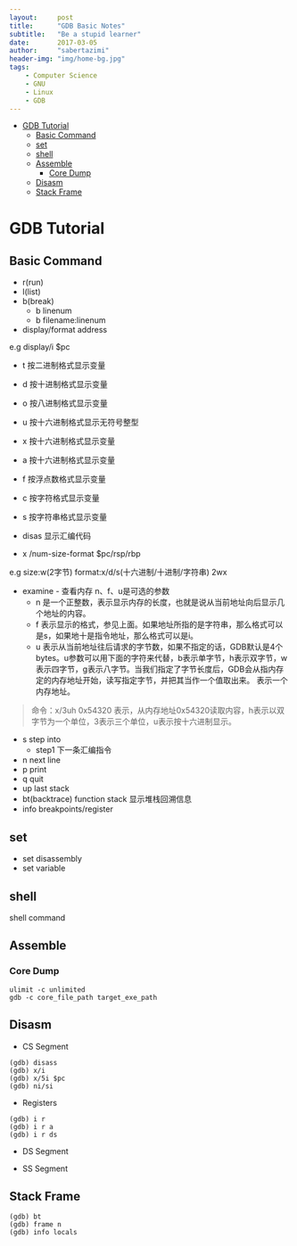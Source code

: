 ```yaml
---
layout:     post
title:      "GDB Basic Notes"
subtitle:   "Be a stupid learner"
date:       2017-03-05
author:     "sabertazimi"
header-img: "img/home-bg.jpg"
tags:
    - Computer Science
    - GNU
    - Linux
    - GDB
---
```


* [GDB Tutorial](#gdb-tutorial)
	* [Basic Command](#basic-command)
	* [set](#set)
	* [shell](#shell)
	* [Assemble](#assemble)
		* [Core Dump](#core-dump)
	* [Disasm](#disasm)
	* [Stack Frame](#stack-frame)

# GDB Tutorial

## Basic Command

- r(run)
- l(list)
- b(break)
   - b linenum
   - b filename:linenum
- display/format address

e.g display/i $pc

-   t 按二进制格式显示变量
-   d 按十进制格式显示变量
-   o 按八进制格式显示变量
-   u 按十六进制格式显示无符号整型
-   x 按十六进制格式显示变量
-   a 按十六进制格式显示变量
-   f 按浮点数格式显示变量
-   c 按字符格式显示变量
-   s 按字符串格式显示变量

- disas 显示汇编代码


- x /num-size-format $pc/rsp/rbp

e.g size:w(2字节) format:x/d/s(十六进制/十进制/字符串)
            2wx

- examine - 查看内存
n、f、u是可选的参数
  - n 是一个正整数，表示显示内存的长度，也就是说从当前地址向后显示几个地址的内容。
  - f 表示显示的格式，参见上面。如果地址所指的是字符串，那么格式可以是s，如果地十是指令地址，那么格式可以是i。
  - u 表示从当前地址往后请求的字节数，如果不指定的话，GDB默认是4个bytes。u参数可以用下面的字符来代替，b表示单字节，h表示双字节，w表示四字节，g表示八字节。当我们指定了字节长度后，GDB会从指内存定的内存地址开始，读写指定字节，并把其当作一个值取出来。
表示一个内存地址。

> 命令：x/3uh 0x54320 表示，从内存地址0x54320读取内容，h表示以双字节为一个单位，3表示三个单位，u表示按十六进制显示。

- s 	step into
  - step1 下一条汇编指令
- n 	next line
- p 	print
- q   	quit
- up    last stack
- bt(backtrace)	function stack 显示堆栈回溯信息
- info  breakpoints/register

## set

-   set disassembly
-   set variable

## shell

shell command

## Assemble

### Core Dump

```shell
ulimit -c unlimited
gdb -c core_file_path target_exe_path
```
## Disasm

-   CS Segment

```shell
(gdb) disass
(gdb) x/i
(gdb) x/5i $pc
(gdb) ni/si
```

-   Registers

```shell
(gdb) i r
(gdb) i r a
(gdb) i r ds
```

-   DS Segment

-   SS Segment

## Stack Frame

```shell
(gdb) bt
(gdb) frame n
(gdb) info locals
```
